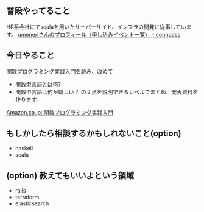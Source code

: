 ## 普段やってること
HR系会社にてscalaを用いたサーバーサイド、インフラの開発に従事しています。
[umeneriさんのプロフィール（申し込みイベント一覧） - connpass](https://connpass.com/user/umeneri/)

## 今日やること
 関数プログラミング実践入門を読み、改めて
 - 関数型言語とは何?
 - 関数型言語は何が嬉しい？
の２点を説明できるレベルでまとめ、発表資料を作ります。

[Amazon.co.jp: 関数プログラミング実践入門](https://www.amazon.co.jp/s/?ie=UTF8&keywords=%E9%96%A2%E6%95%B0%E3%83%97%E3%83%AD%E3%82%B0%E3%83%A9%E3%83%9F%E3%83%B3%E3%82%B0%E5%AE%9F%E8%B7%B5%E5%85%A5%E9%96%80&index=aps&jp-ad-ap=0&tag=googhydr-22&ref=pd_sl_41vmesxlsw_e&adgrpid=61747762268&hvpone=&hvptwo=&hvadid=259132804995&hvpos=1t1&hvnetw=g&hvrand=2848958849013979075&hvqmt=e&hvdev=c&hvdvcmdl=&hvlocint=&hvlocphy=1009310&hvtargid=kwd-334292588801)

## もしかしたら相談するかもしれないこと(option)
* haskell
* scala

## (option) 教えてもいいよという領域
* rails
* terraform
* elasticsearch

